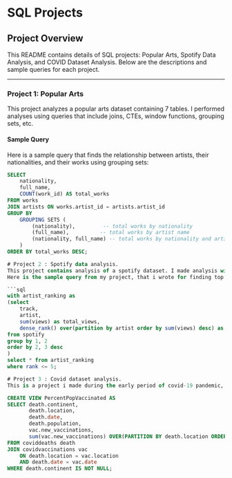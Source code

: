 # SQL Projects

## Project Overview

This README contains details of SQL projects: Popular Arts, Spotify Data Analysis, and COVID Dataset Analysis. Below are the descriptions and sample queries for each project.

---

### Project 1: Popular Arts

This project analyzes a popular arts dataset containing 7 tables. I performed analyses using queries that include joins, CTEs, window functions, grouping sets, etc.

#### Sample Query

Here is a sample query that finds the relationship between artists, their nationalities, and their works using grouping sets:

```sql
SELECT
    nationality, 
    full_name, 
    COUNT(work_id) AS total_works
FROM works
JOIN artists ON works.artist_id = artists.artist_id
GROUP BY
    GROUPING SETS (
        (nationality),         -- total works by nationality
        (full_name),          -- total works by artist name
        (nationality, full_name) -- total works by nationality and artist
    )
ORDER BY total_works DESC;

# Project 2 : Spotify data analysis.
This project contains analysis of a spotify dataset. I made analysis with the use of queries containing case statements, CTEs, window functions etc.
Here is the sample query from my project, that i wrote for finding top 5 most-viewed tracks for each artist with the use of window functions.

```sql
with artist_ranking as
(select 
	track, 
	artist, 
	sum(views) as total_views,  
    dense_rank() over(partition by artist order by sum(views) desc) as rank
from spotify
group by 1, 2
order by 2, 3 desc
)
select * from artist_ranking
where rank <= 5;

# Project 3 : Covid dataset analysis.
This is a project i made during the early period of covid-19 pandemic, analyzing the covid dataset. I made analysis with the use of queries containing, CTEs, window functions, views, temporary tables etc. Here is the sample query from my project, that i wrote for ceating view for storing data for later visualizations.

CREATE VIEW PercentPopVaccinated AS 
SELECT death.continent, 
       death.location, 
       death.date, 
       death.population, 
       vac.new_vaccinations, 
       sum(vac.new_vaccinations) OVER(PARTITION BY death.location ORDER BY death.location, death.date) AS RollingPeopleVaccinated
FROM coviddeaths death
JOIN covidvaccinations vac
    ON death.location = vac.location
    AND death.date = vac.date
WHERE death.continent IS NOT NULL; 

